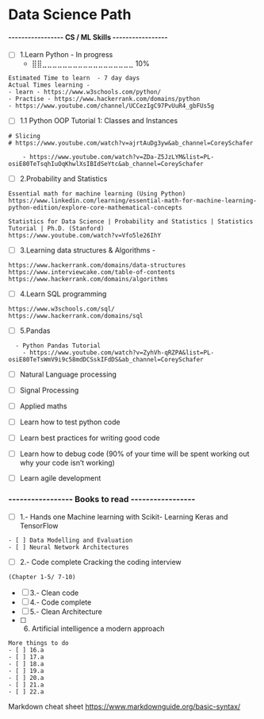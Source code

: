 # Data Science Path

#### ----------------- CS / ML Skills -----------------
- [ ] 1.Learn Python - In progress
    - ⣿⣿⣀⣀⣀⣀⣀⣀⣀⣀⣀⣀⣀⣀⣀⣀⣀⣀⣀⣀ 10%  

```Learn Python 
Estimated Time to learn  - 7 day days 
Actual Times learning -  
- learn - https://www.w3schools.com/python/
- Practise - https://www.hackerrank.com/domains/python
- https://www.youtube.com/channel/UCCezIgC97PvUuR4_gbFUs5g
```

- [ ] 1.1 Python OOP Tutorial 1: Classes and Instances
```
# Slicing
# https://www.youtube.com/watch?v=ajrtAuDg3yw&ab_channel=CoreySchafer

    - https://www.youtube.com/watch?v=ZDa-Z5JzLYM&list=PL-osiE80TeTsqhIuOqKhwlXsIBIdSeYtc&ab_channel=CoreySchafer 
```

- [ ] 2.Probability and Statistics 
```
Essential math for machine learning (Using Python)
https://www.linkedin.com/learning/essential-math-for-machine-learning-python-edition/explore-core-mathematical-concepts

Statistics for Data Science | Probability and Statistics | Statistics Tutorial | Ph.D. (Stanford)
https://www.youtube.com/watch?v=Vfo5le26IhY

```
- [ ] 3.Learning data structures & Algorithms - 
```
https://www.hackerrank.com/domains/data-structures
https://www.interviewcake.com/table-of-contents
https://www.hackerrank.com/domains/algorithms
```

- [ ] 4.Learn SQL programming
```
https://www.w3schools.com/sql/
https://www.hackerrank.com/domains/sql
```  

- [ ] 5.Pandas 
```
  - Python Pandas Tutorial 
    - https://www.youtube.com/watch?v=ZyhVh-qRZPA&list=PL-osiE80TeTsWmV9i9c58mdDCSskIFdDS&ab_channel=CoreySchafer 
```
    
- [ ] Natural Language processing 
- [ ] Signal Processing 
- [ ] Applied maths
- [ ] Learn how to test python code
- [ ] Learn best practices for writing good code 
- [ ] Learn how to debug code (90% of your time will be spent working out why your code isn’t working)
- [ ] Learn agile development


### ----------------- Books to read -----------------
 
- [ ] 1.- Hands one Machine learning with Scikit- Learning Keras and TensorFlow
```
- [ ] Data Modelling and Evaluation
- [ ] Neural Network Architectures 
```
- [ ] 2.- Code complete  Cracking the coding interview 
```
(Chapter 1-5/ 7-10)
```

- [ ] 3.- Clean code
- [ ] 4.- Code complete 
- [ ] 5.- Clean Architecture 
- [ ] 6. Artificial intelligence a modern approach

```` 
More things to do
- [ ] 16.a
- [ ] 17.a
- [ ] 18.a
- [ ] 19.a
- [ ] 20.a
- [ ] 21.a
- [ ] 22.a
```` 

Markdown cheat sheet 
https://www.markdownguide.org/basic-syntax/ 